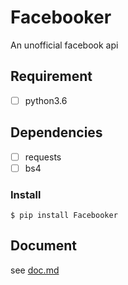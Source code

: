 # Facebooker
 An unofficial facebook api

## Requirement
- [ ] python3.6

## Dependencies
- [ ] requests
- [ ] bs4

### Install
```
$ pip install Facebooker
```

## Document
see [doc.md](https://github.com/gpwork4u/Facebooker/blob/master/doc.md)

